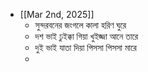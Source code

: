 - [[Mar 2nd, 2025]]
	- সুন্দরবনের জংগলে কালা হরিণ ঘুরে
	- দশ ভাই ঢুইক্কা গিয়া খুইজ্জা আনে তারে
	- দুই ভাই যাতা দিয়া পিসসা পিসসা মারে
	-